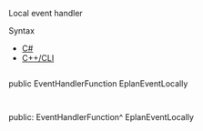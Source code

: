 Local event handler

Syntax

* [C#](#i-syntax-CS)
* [C++/CLI](#i-syntax-CPP2005)

```
```
public EventHandlerFunction EplanEventLocally
```
```

```
```
public:
EventHandlerFunction^ EplanEventLocally
```
```

